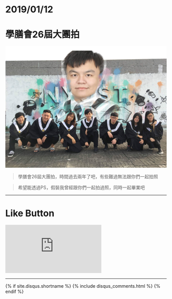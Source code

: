 # 2019/01/12
# 學膳會26屆大團拍

![ALT_Text](IMG_2798.JPG)


>學膳會26屆大團拍，時間過去兩年了吧，有些難過無法跟你們一起拍照

>希望能透過PS，假裝我曾經跟你們一起拍過照，同時一起畢業吧


* * *

# Like Button

<iframe class="lc-margin-top-64 lc-margin-bottom-32 lc-mobile" data-v-b66e9a5a="" frameborder="0" src="https://button.like.co/in/embed/s9443112/button"> </iframe>

* * *

{% if site.disqus.shortname %}
  {% include disqus_comments.html %}
{% endif %}